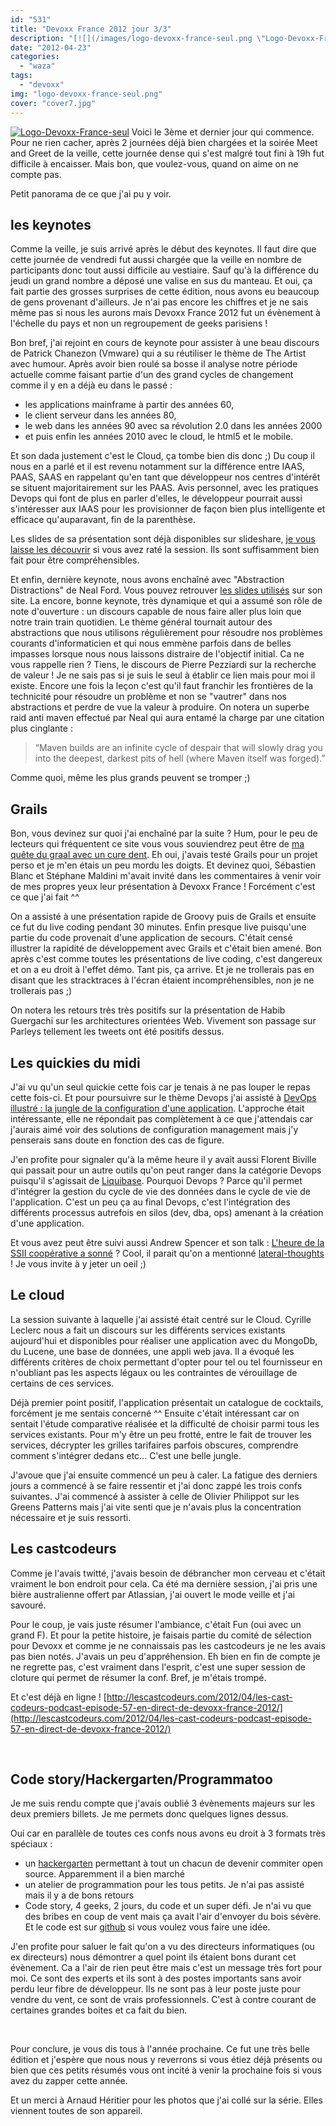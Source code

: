 ```yaml
---
id: "531"
title: "Devoxx France 2012 jour 3/3"
description: "[![](/images/logo-devoxx-france-seul.png \"Logo-Devoxx-France-seul\")](http://eventuallycoding.com/wp-content/uploads/2012/04/logo-devoxx-france-seul.pn..."
date: "2012-04-23"
categories: 
  - "waza"
tags: 
  - "devoxx"
img: "logo-devoxx-france-seul.png"
cover: "cover7.jpg"
---
```


[![](/images/logo-devoxx-france-seul.png "Logo-Devoxx-France-seul")](http://eventuallycoding.com/wp-content/uploads/2012/04/logo-devoxx-france-seul.png) Voici le 3ème et dernier jour qui commence. Pour ne rien cacher, après 2 journées déjà bien chargées et la soirée Meet and Greet de la veille, cette journée dense qui s'est malgré tout fini à 19h fut difficile à encaisser. Mais bon, que voulez-vous, quand on aime on ne compte pas.

Petit panorama de ce que j'ai pu y voir.

## les keynotes

Comme la veille, je suis arrivé après le début des keynotes. Il faut dire que cette journée de vendredi fut aussi chargée que la veille en nombre de participants donc tout aussi difficile au vestiaire. Sauf qu'à la différence du jeudi un grand nombre a déposé une valise en sus du manteau. Et oui, ça fait partie des grosses surprises de cette édition, nous avons eu beaucoup de gens provenant d'ailleurs. Je n'ai pas encore les chiffres et je ne sais même pas si nous les aurons mais Devoxx France 2012 fut un évènement à l'échelle du pays et non un regroupement de geeks parisiens !

Bon bref, j'ai rejoint en cours de keynote pour assister à une beau discours de Patrick Chanezon (Vmware) qui a su réutiliser le thème de The Artist avec humour. Après avoir bien roulé sa bosse il analyse notre période actuelle comme faisant partie d'un des grand cycles de changement comme il y en a déjà eu dans le passé :

- les applications mainframe à partir des années 60,
- le client serveur dans les années 80,
- le web dans les années 90 avec sa révolution 2.0 dans les années 2000
- et puis enfin les années 2010 avec le cloud, le html5 et le mobile.

Et son dada justement c'est le Cloud, ça tombe bien dis donc ;) Du coup il nous en a parlé et il est revenu notamment sur la différence entre IAAS, PAAS, SAAS en rappelant qu'en tant que développeur nos centres d'intérêt se situent majoritairement sur les PAAS. Avis personnel, avec les pratiques Devops qui font de plus en parler d'elles, le développeur pourrait aussi s'intéresser aux IAAS pour les provisionner de façon bien plus intelligente et efficace qu'auparavant, fin de la parenthèse.

Les slides de sa présentation sont déjà disponibles sur slideshare, [je vous laisse les découvrir](http://www.slideshare.net/chanezon/devoxx-france-2012-portrait-du-developeur-en-the-artist) si vous avez raté la session. Ils sont suffisamment bien fait pour être compréhensibles.

Et enfin, dernière keynote, nous avons enchaîné avec "Abstraction Distractions" de Neal Ford. Vous pouvez retrouver [les slides utilisés](http://www.nealford.com/mypastconferences.html) sur son site. La encore, bonne keynote, très dynamique et qui a assumé son rôle de note d'ouverture : un discours capable de nous faire aller plus loin que notre train train quotidien. Le thème général tournait autour des abstractions que nous utilisons régulièrement pour résoudre nos problèmes courants d'informaticien et qui nous emmène parfois dans de belles impasses lorsque nous nous laissons distraire de l'objectif initial. Ca ne vous rappelle rien ? Tiens, le discours de Pierre Pezziardi sur la recherche de valeur ! Je ne sais pas si je suis le seul à établir ce lien mais pour moi il existe. Encore une fois la leçon c'est qu'il faut franchir les frontières de la technicité pour résoudre un problème et non se "vautrer" dans nos abstractions et perdre de vue la valeur à produire. On notera un superbe raid anti maven effectué par Neal qui aura entamé la charge par une citation plus cinglante :

> “Maven builds are an infinite cycle of despair that will slowly drag you into the deepest, darkest pits of hell (where Maven itself was forged).”

Comme quoi, même les plus grands peuvent se tromper ;)

## Grails

Bon, vous devinez sur quoi j'ai enchaîné par la suite ? Hum, pour le peu de lecteurs qui fréquentent ce site vous vous souviendrez peut être de [ma quête du graal avec un cure dent](http://hakanai.free.fr/index.php/la-quete-du-graal-avec-un-cure-dent/ "La quête du Graal avec un cure-dent"). Eh oui, j'avais testé Grails pour un projet perso et je m'en étais un peu mordu les doigts. Et devinez quoi, Sébastien Blanc et Stéphane Maldini m'avait invité dans les commentaires à venir voir de mes propres yeux leur présentation à Devoxx France ! Forcément c'est ce que j'ai fait ^^

On a assisté à une présentation rapide de Groovy puis de Grails et ensuite ce fut du live coding pendant 30 minutes. Enfin presque live puisqu'une partie du code provenait d'une application de secours. C'était censé illustrer la rapidité de développement avec Grails et c'était bien amené. Bon après c'est comme toutes les présentations de live coding, c'est dangereux et on a eu droit à l'effet démo. Tant pis, ça arrive. Et je ne trollerais pas en disant que les stracktraces à l'écran étaient incompréhensibles, non je ne trollerais pas ;)

On notera les retours très très positifs sur la présentation de Habib Guergachi sur les architectures orientées Web. Vivement son passage sur Parleys tellement les tweets ont été positifs dessus.

## Les quickies du midi

J'ai vu qu'un seul quickie cette fois car je tenais à ne pas louper le repas cette fois-ci. Et pour poursuivre sur le thème Devops j'ai assisté à [DevOps illustré : la jungle de la configuration d'une application](http://www.devoxx.com/pages/viewpage.action?pageId=6128509 "DevOps illustré   la jungle de la configuration d'une application"). L'approche était intéressante, elle ne répondait pas complètement à ce que j'attendais car j'aurais aimé voir des solutions de configuration management mais j'y penserais sans doute en fonction des cas de figure.

J'en profite pour signaler qu'à la même heure il y avait aussi Florent Biville qui passait pour un autre outils qu'on peut ranger dans la catégorie Devops puisqu'il s'agissait de [Liquibase](http://www.liquibase.org/). Pourquoi Devops ? Parce qu'il permet d'intégrer la gestion du cycle de vie des données dans le cycle de vie de l'application. C'est un peu ça au final Devops, c'est l'intégration des différents processus autrefois en silos (dev, dba, ops) amenant à la création d'une application.

Et vous avez peut être suivi aussi Andrew Spencer et son talk : [L'heure de la SSII coopérative a sonné](http://www.devoxx.com/pages/viewpage.action?pageId=6128512 "L'heure de la SSII coopérative a sonné") ? Cool, il parait qu'on a mentionné [lateral-thoughts](www.lateral-thoughts.com) ! Je vous invite à y jeter un oeil ;)

## Le cloud

La session suivante à laquelle j'ai assisté était centré sur le Cloud. Cyrille Leclerc nous a fait un discours sur les différents services existants aujourd'hui et disponibles pour réaliser une application avec du MongoDb, du Lucene, une base de données, une appli web java. Il a évoqué les différents critères de choix permettant d'opter pour tel ou tel fournisseur en n'oubliant pas les aspects légaux ou les contraintes de vérouillage de certains de ces services.

Déjà premier point positif, l'application présentait un catalogue de cocktails, forcément je me sentais concerné ^^ Ensuite c'était intéressant car on sentait l'étude comparative réalisée et la difficulté de choisir parmi tous les services existants. Pour m'y être un peu frotté, entre le fait de trouver les services, décrypter les grilles tarifaires parfois obscures, comprendre comment s'intégrer dedans etc... C'est une belle jungle.

J'avoue que j'ai ensuite commencé un peu à caler. La fatigue des derniers jours a commencé à se faire ressentir et j'ai donc zappé les trois confs suivantes. J'ai commencé à assister à celle de Olivier Philippot sur les Greens Patterns mais j'ai vite senti que je n'avais plus la concentration nécessaire et je suis ressorti.

## Les castcodeurs

Comme je l'avais twitté, j'avais besoin de débrancher mon cerveau et c'était vraiment le bon endroit pour cela. Ca été ma dernière session, j'ai pris une bière australienne offert par Atlassian, j'ai ouvert le mode veille et j'ai savouré.

Pour le coup, je vais juste résumer l'ambiance, c'était Fun (oui avec un grand F). Et pour la petite histoire, je faisais partie du comité de sélection pour Devoxx et comme je ne connaissais pas les castcodeurs je ne les avais pas bien notés. J'avais un peu d'appréhension. Eh bien en fin de compte je ne regrette pas, c'est vraiment dans l'esprit, c'est une super session de cloture qui permet de résumer la conf. Bref, je m'étais trompé.

Et c'est déjà en ligne ! [http://lescastcodeurs.com/2012/04/les-cast-codeurs-podcast-episode-57-en-direct-de-devoxx-france-2012/](http://lescastcodeurs.com/2012/04/les-cast-codeurs-podcast-episode-57-en-direct-de-devoxx-france-2012/)

 

## Code story/Hackergarten/Programmatoo

Je me suis rendu compte que j'avais oublié 3 évènements majeurs sur les deux premiers billets. Je me permets donc quelques lignes dessus.

Oui car en parallèle de toutes ces confs nous avons eu droit à 3 formats très spéciaux :

- un [hackergarten](http://www.devoxx.com/display/FR12/Hackergarten+Paris) permettant à tout un chacun de devenir commiter open source. Apparemment il a bien marché
- un atelier de programmation pour les tous petits. Je n'ai pas assisté mais il y a de bons retours
- Code story, 4 geeks, 2 jours, du code et un super défi. Je n'ai vu que des bribes en coup de vent mais ça avait l'air d'envoyer du bois sévère. Et le code est sur [github](https://github.com/dgageot/CodeStoryDevoxx) si vous voulez vous faire une idée.

J'en profite pour saluer le fait qu'on a vu des directeurs informatiques (ou ex directeurs) nous démontrer a quel point ils étaient bons durant cet évènement. Ca a l'air de rien peut être mais c'est un message très fort pour moi. Ce sont des experts et ils sont à des postes importants sans avoir perdu leur fibre de développeur. Ils ne sont pas à leur poste juste pour vendre du vent, ce sont de vrais professionnels. C'est à contre courant de certaines grandes boites et ca fait du bien.

 

Pour conclure, je vous dis tous à l'année prochaine. Ce fut une très belle édition et j'espère que nous nous y reverrons si vous étiez déjà présents ou bien que ces petits résumés vous ont incité à venir la prochaine fois si vous avez du zapper cette année.

Et un merci à Arnaud Héritier pour les photos que j'ai collé sur la série. Elles viennent toutes de son appareil.
